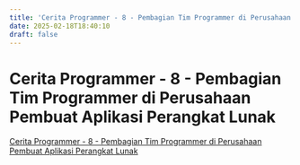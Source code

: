 ```yaml
---
title: 'Cerita Programmer - 8 - Pembagian Tim Programmer di Perusahaan Pembuat Aplikasi Perangkat Lunak'
date: 2025-02-18T18:40:10
draft: false
---
```


# Cerita Programmer - 8 - Pembagian Tim Programmer di Perusahaan Pembuat Aplikasi Perangkat Lunak

[Cerita Programmer - 8 - Pembagian Tim Programmer di Perusahaan Pembuat Aplikasi Perangkat Lunak](https://www.youtube.com/watch?v=XQnKo69vFOo)
